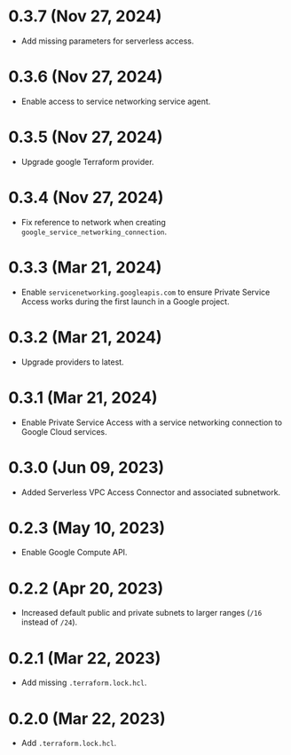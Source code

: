 # 0.3.7 (Nov 27, 2024)
* Add missing parameters for serverless access.

# 0.3.6 (Nov 27, 2024)
* Enable access to service networking service agent.

# 0.3.5 (Nov 27, 2024)
* Upgrade google Terraform provider.

# 0.3.4 (Nov 27, 2024)
* Fix reference to network when creating `google_service_networking_connection`.

# 0.3.3 (Mar 21, 2024)
* Enable `servicenetworking.googleapis.com` to ensure Private Service Access works during the first launch in a Google project.

# 0.3.2 (Mar 21, 2024)
* Upgrade providers to latest.

# 0.3.1 (Mar 21, 2024)
* Enable Private Service Access with a service networking connection to Google Cloud services.

# 0.3.0 (Jun 09, 2023)
* Added Serverless VPC Access Connector and associated subnetwork.

# 0.2.3 (May 10, 2023)
* Enable Google Compute API.

# 0.2.2 (Apr 20, 2023)
* Increased default public and private subnets to larger ranges (`/16` instead of `/24`).

# 0.2.1 (Mar 22, 2023)
* Add missing `.terraform.lock.hcl`.

# 0.2.0 (Mar 22, 2023)
* Add `.terraform.lock.hcl`.
